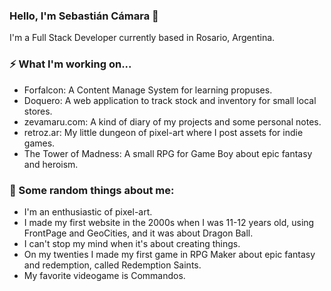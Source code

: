 ### Hello, I'm Sebastián Cámara 👋

I'm a Full Stack Developer currently based in Rosario, Argentina.

### ⚡ What I'm working on...
- Forfalcon: A Content Manage System for learning propuses.
- Doquero: A web application to track stock and inventory for small local stores.
- zevamaru.com: A kind of diary of my projects and some personal notes.
- retroz.ar: My little dungeon of pixel-art where I post assets for indie games.
- The Tower of Madness: A small RPG for Game Boy about epic fantasy and heroism.

### 🤔 Some random things about me:
- I'm an enthusiastic of pixel-art.
- I made my first website in the 2000s when I was 11-12 years old, using FrontPage and GeoCities, and it was about Dragon Ball.
- I can't stop my mind when it's about creating things.
- On my twenties I made my first game in RPG Maker about epic fantasy and redemption, called Redemption Saints.
- My favorite videogame is Commandos.

